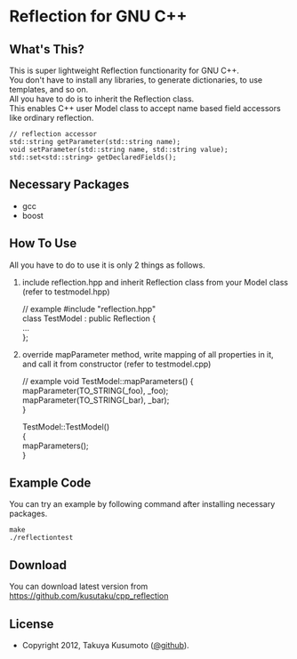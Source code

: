 ﻿Reflection for GNU C++
======================


What's This?
------------

This is super lightweight Reflection functionarity for GNU C++.  
You don't have to install any libraries, to generate dictionaries, to use templates, and so on.  
All you have to do is to inherit the Reflection class.  
This enables C++ user Model class to accept name based field accessors like ordinary reflection.  
  
    // reflection accessor  
    std::string getParameter(std::string name);  
    void setParameter(std::string name, std::string value);  
    std::set<std::string> getDeclaredFields();  
  
  
Necessary Packages
------------------
  
*  gcc  
*  boost  
  
  
How To Use
----------
  
All you have to do to use it is only 2 things as follows.  
   
1) include reflection.hpp and inherit Reflection class from your Model class (refer to testmodel.hpp)  
    
    // example
    #include "reflection.hpp"  
    class TestModel : public Reflection {  
      ...  
    };  
   
2) override mapParameter method, write mapping of all properties in it,  
   and call it from constructor (refer to testmodel.cpp)  
  
    // example
    void TestModel::mapParameters() {  
      mapParameter(TO_STRING(_foo), _foo);  
      mapParameter(TO_STRING(_bar), _bar);  
    }  
    
    TestModel::TestModel()  
    {  
      mapParameters();  
    }  
  
  
Example Code
------------
  
You can try an example by following command after installing necessary packages.  
  
    make  
    ./reflectiontest  
  
  
Download
--------

You can download latest version from https://github.com/kusutaku/cpp_reflection
  
  

License
-------
* Copyright 2012, Takuya Kusumoto ([@github](https://github.com/kusutaku/cpp_reflection "cpp_reflection")).
